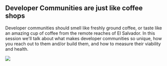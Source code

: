 ## Developer Communities are just like coffee shops
Developer communities should smell like freshly ground coffee, or taste like an amazing cup of coffee from the remote reaches of El Salvador. In this session we'll talk about what makes developer communities so unique, how you reach out to them and/or build them, and how to measure their viability and health.

<img src="http://bestanimations.com/Food/Beverages/Coffee/coffee-animated-gif-9.gif">
